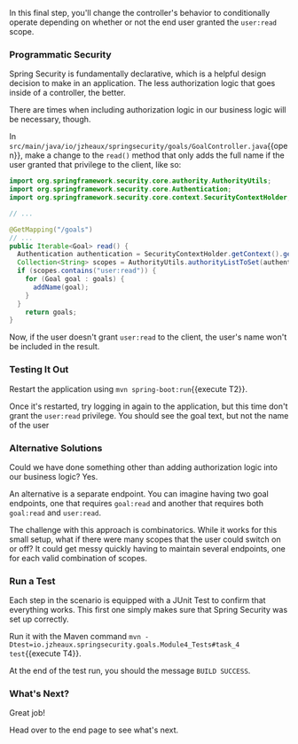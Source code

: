 In this final step, you'll change the controller's behavior to conditionally operate depending on whether or not the end user granted the `user:read` scope.

### Programmatic Security

Spring Security is fundamentally declarative, which is a helpful design decision to make in an application.
The less authorization logic that goes inside of a controller, the better.

There are times when including authorization logic in our business logic will be necessary, though.

In `src/main/java/io/jzheaux/springsecurity/goals/GoalController.java`{{open}}, make a change to the `read()` method that only adds the full name if the user granted that privilege to the client, like so:

```java
import org.springframework.security.core.authority.AuthorityUtils;
import org.springframework.security.core.Authentication;
import org.springframework.security.core.context.SecurityContextHolder;

// ...

@GetMapping("/goals")
// ...
public Iterable<Goal> read() {
  Authentication authentication = SecurityContextHolder.getContext().getAuthentication();
  Collection<String> scopes = AuthorityUtils.authorityListToSet(authentication.getAuthorities());
  if (scopes.contains("user:read")) {
    for (Goal goal : goals) {
      addName(goal);
    }
  }
	return goals;
}
```

Now, if the user doesn't grant `user:read` to the client, the user's name won't be included in the result.

### Testing It Out

Restart the application using `mvn spring-boot:run`{{execute T2}}.

Once it's restarted, try logging in again to the application, but this time don't grant the `user:read` privilege.
You should see the goal text, but not the name of the user

### Alternative Solutions

Could we have done something other than adding authorization logic into our business logic? Yes.

An alternative is a separate endpoint.
You can imagine having two goal endpoints, one that requires `goal:read` and another that requires both `goal:read` and `user:read`.

The challenge with this approach is combinatorics.
While it works for this small setup, what if there were many scopes that the user could switch on or off?
It could get messy quickly having to maintain several endpoints, one for each valid combination of scopes.

### Run a Test

Each step in the scenario is equipped with a JUnit Test to confirm that everything works.
This first one simply makes sure that Spring Security was set up correctly.

Run it with the Maven command `mvn -Dtest=io.jzheaux.springsecurity.goals.Module4_Tests#task_4 test`{{execute T4}}.

At the end of the test run, you should the message `BUILD SUCCESS`.

### What's Next?

Great job!

Head over to the end page to see what's next.